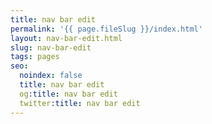 ```yaml
---
title: nav bar edit
permalink: '{{ page.fileSlug }}/index.html'
layout: nav-bar-edit.html
slug: nav-bar-edit
tags: pages
seo:
  noindex: false
  title: nav bar edit
  og:title: nav bar edit
  twitter:title: nav bar edit
---
```



